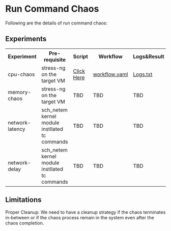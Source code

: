 # Run Command Chaos

Following are the details of run command chaos:

## Experiments

<table>
  <tr>
    <th>Experiment</th>
    <th>Pre-requisite</th>
    <th>Script</th>
    <th>Workflow</th>
    <th>Logs&Result</th>
  </tr>
  <tr>
    <td>cpu-chaos</td>
    <td>stress-ng on the target VM</td>
    <td><a href="">Click Here</a></td>
    <td><a href="">workflow.yaml</a></td>
    <td><a href="">Logs.txt</a></td>
  </tr>
  
  <tr>
    <td>memory-chaos</td>
    <td>stress-ng on the target VM</td>
    <td>TBD</a></td>
    <td>TBD</td>
    <td>TBD</td>
  </tr>
  
  <tr>
    <td>network-latency</td>
    <td>sch_netem kernel module instllated <br> tc commands</td>
    <td>TBD</a></td>
    <td>TBD</td>
    <td>TBD</td>
  </tr>
  
   <tr>
    <td>network-delay</td>
    <td>sch_netem kernel module instllated <br> tc commands</td>
    <td>TBD</a></td>
    <td>TBD</td>
    <td>TBD</td>
  </tr>
</table>

## Limitations

Proper Cleanup: We need to have a cleanup strategy if the chaos terminates in-between or if the chaos process remain in the system even after the chaos completion.
